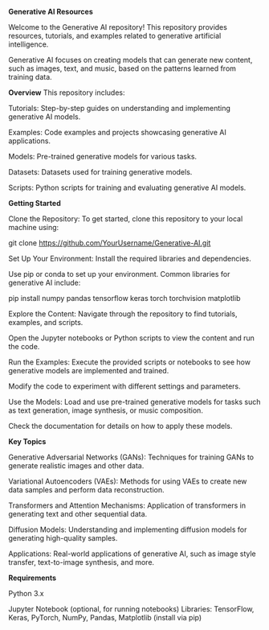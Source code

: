 **Generative AI Resources**

Welcome to the Generative AI repository! This repository provides resources, tutorials, and examples related to generative artificial intelligence. 

Generative AI focuses on creating models that can generate new content, such as images, text, and music, based on the patterns learned from training data.

**Overview**
This repository includes:

Tutorials: Step-by-step guides on understanding and implementing generative AI models.

Examples: Code examples and projects showcasing generative AI applications.

Models: Pre-trained generative models for various tasks.

Datasets: Datasets used for training generative models.

Scripts: Python scripts for training and evaluating generative AI models.

**Getting Started**

Clone the Repository: To get started, clone this repository to your local machine using:

git clone https://github.com/YourUsername/Generative-AI.git

Set Up Your Environment: Install the required libraries and dependencies.

Use pip or conda to set up your environment. Common libraries for generative AI include:

pip install numpy pandas tensorflow keras torch torchvision matplotlib

Explore the Content: Navigate through the repository to find tutorials, examples, and scripts. 

Open the Jupyter notebooks or Python scripts to view the content and run the code.

Run the Examples: Execute the provided scripts or notebooks to see how generative models are implemented and trained. 

Modify the code to experiment with different settings and parameters.

Use the Models: Load and use pre-trained generative models for tasks such as text generation, image synthesis, or music composition. 

Check the documentation for details on how to apply these models.

**Key Topics**

Generative Adversarial Networks (GANs): Techniques for training GANs to generate realistic images and other data.

Variational Autoencoders (VAEs): Methods for using VAEs to create new data samples and perform data reconstruction.

Transformers and Attention Mechanisms: Application of transformers in generating text and other sequential data.

Diffusion Models: Understanding and implementing diffusion models for generating high-quality samples.

Applications: Real-world applications of generative AI, such as image style transfer, text-to-image synthesis, and more.

**Requirements**

Python 3.x

Jupyter Notebook (optional, for running notebooks)
Libraries: TensorFlow, Keras, PyTorch, NumPy, Pandas, Matplotlib (install via pip)
